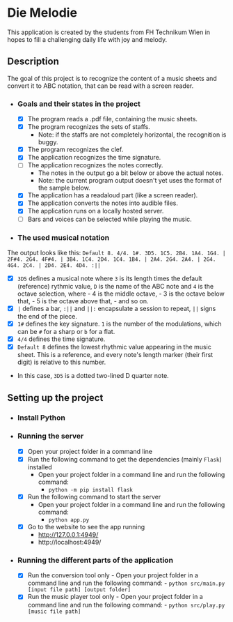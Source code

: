 # Die Melodie

This application is created by the students from FH Technikum Wien in hopes to fill a challenging daily life with joy and melody.

## Description
The goal of this project is to recognize the content of a music sheets and convert it to ABC notation, that can be read with a screen reader.
- ### Goals and their states in the project
   - [x] The program reads a .pdf file, containing the music sheets.
   - [x] The program recognizes the sets of staffs.
     - Note: if the staffs are not completely horizontal, the recognition is buggy.
   - [x] The program recognizes the clef.
   - [x] The application recognizes the time signature.
   - [ ] The application recognizes the notes correctly.
     - The notes in the output go a bit below or above the actual notes.
     - Note: the current program output doesn't yet uses the format of the sample below.
   - [x] The application has a readaloud part (like a screen reader).
   - [x] The application converts the notes into audible files.
   - [x] The application runs on a locally hosted server.
   - [ ] Bars and voices can be selected while playing the music.

- ### The used musical notation
The output looks like this:
```Default 8. 4/4. 1#. 3D5. 1C5. 2B4. 1A4. 1G4. | 2F#4. 2G4. 4F#4. | 3B4. 1C4. 2D4. 1C4. 1B4. | 2A4. 2G4. 2A4. | 2G4. 4G4. 2C4. | 2D4. 2E4. 4D4. :||```
- [x] `3D5` defines a musical note where `3` is its length times the default (reference) rythmic value, `D` is the name of the ABC note and `4` is the octave selection, where
      - 4 is the middle octave,
      - 3 is the octave below that,
      - 5 is the octave above that,
      - and so on.
- [x] `|` defines a bar, `:||` and `||:` encapsulate a session to repeat, `||` signs the end of the piece.
- [x] `1#` defines the key signature. `1` is the number of the modulations, which can be `#` for a sharp or `b` for a flat.
- [x] `4/4` defines the time signature.
- [x] `Default 8` defines the lowest rhythmic value appearing in the music sheet. This is a reference, and every note's length marker (their first digit) is relative to this number.
- In this case, `3D5` is a dotted two-lined D quarter note.

## Setting up the project

- ### Install Python
- ### Running the server
   - [x] Open your project folder in a command line
   - [x] Run the following command to get the dependencies (mainly `Flask`) installed
      - Open your project folder in a command line and run the following command:
        - ```python -m pip install flask```
   - [x] Run the following command to start the server
      - Open your project folder in a command line and run the following command:
        - ```python app.py```
   - [x] Go to the website to see the app running
      - http://127.0.0.1:4949/ 
      - http://localhost:4949/

- ### Running the different parts of the application
   - [x] Run the conversion tool only
         - Open your project folder in a command line and run the following command:
            - ```python src/main.py [input file path] [output folder]```
   - [x] Run the music player tool only
         - Open your project folder in a command line and run the following command:
            - ```python src/play.py [music file path]```
